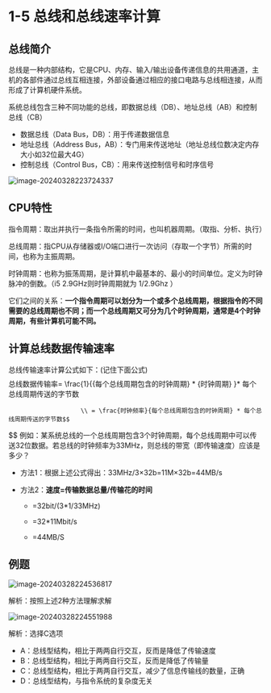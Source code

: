# 1-5 总线和总线速率计算

## 总线简介

总线是一种内部结构，它是CPU、内存、输入/输出设备传递信息的共用通道，主机的各部件通过总线互相连接，外部设备通过相应的接口电路与总线相连接，从而形成了计算机硬件系统。

系统总线包含三种不同功能的总线，即数据总线（DB）、地址总线（AB）和控制总线（CB）

- 数据总线（Data Bus，DB）：用于传递数据信息
- 地址总线（Address Bus，AB）：专门用来传送地址（地址总线位数决定内存大小如32位最大4G）
- 控制总线（Control Bus，CB）：用来传送控制信号和时序信号

![image-20240328223724337](https://img.yatjay.top/md/image-20240328223724337.png)

## CPU特性

指令周期：取出并执行一条指令所需的时间，也叫机器周期。（取指、分析、执行）

总线周期：指CPU从存储器或I/O端口进行一次访问（存取一个字节）所需的时间，也称为主振周期。

时钟周期：也称为振荡周期，是计算机中最基本的、最小的时间单位。定义为时钟脉冲的倒数。（i5 2.9GHz则时钟周期就为 1/2.9Ghz ）

它们之间的关系：**一个指令周期可以划分为一个或多个总线周期，根据指令的不同需要的总线周期也不同；而一个总线周期又可分为几个时钟周期，通常是4个时钟周期，有些计算机可能不同。**

## 计算总线数据传输速率

总线传输速率计算公式如下：(记住下面公式)
$$
$$总线数据传输率= \frac{1}{{每个总线周期包含的时钟周期} * {时钟周期} }* 每个总线周期传送的字节数 

                        \\ = \frac{时钟频率}{每个总线周期包含的时钟周期} * 每个总线周期传送的字节数$$
$$
例如：某系统总线的一个总线周期包含3个时钟周期，每个总线周期中可以传送32位数据。若总线的时钟频率为33MHz，则总线的带宽（即传输速度）应该是多少？

- 方法1：根据上述公式得出：33MHz/3×32b=11M×32b=44MB/s

- 方法2：**速度=传输数据总量/传输花的时间**

  - =32bit/(3\*1/33MHz)

  - =32\*11Mbit/s

  - =44MB/S

## 例题

![image-20240328224536817](https://img.yatjay.top/md/image-20240328224536817.png)

解析：按照上述2种方法理解求解

![image-20240328224551988](https://img.yatjay.top/md/image-20240328224551988.png)

解析：选择C选项

- A：总线型结构，相比于两两自行交互，反而是降低了传输速度
- B：总线型结构，相比于两两自行交互，反而是降低了传输量
- C：总线型结构，相比于两两自行交互，减少了信息传输线的数量，正确
- D：总线型结构，与指令系统的复杂度无关